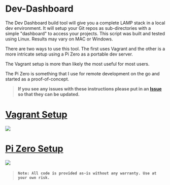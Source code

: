 # Dev-Dashboard

The Dev Dashboard build tool will give you a complete LAMP stack in a local dev environment. It will setup your Git repos as sub-directories with a simple "dashboard" to access your projects. This script was built and tested using Linux. Results may vary on MAC or Windows.

There are two ways to use this tool. The first uses Vagrant and the other is a more intricate setup using a Pi Zero as a portable dev server. 

The Vagrant setup is more than likely the most useful for most users. 

The Pi Zero is something that I use for remote development on the go and started as a proof-of-concept.

> **If you see any issues with these instructions please put in an [Issue](https://github.com/mhancoc7/Dev-Dashboard/issues) so that they can be updated.**

# [Vagrant Setup](https://github.com/mhancoc7/Dev-Dashboard/blob/master/docs/vagrant/README.md)

[<img src="https://raw.githubusercontent.com/mhancoc7/Dev-Dashboard/master/docs/assets/vagrant-dashboard.png"/>](https://github.com/mhancoc7/Dev-Dashboard/blob/master/docs/vagrant/README.md)


# [Pi Zero Setup](https://github.com/mhancoc7/Dev-Dashboard/blob/master/docs/pizero/README.md)

[<img src="https://raw.githubusercontent.com/mhancoc7/Dev-Dashboard/master/docs/assets/pizero-dashboard.png"/>](https://github.com/mhancoc7/Dev-Dashboard/blob/master/docs/pizero/README.md)

> #### `Note: All code is provided as-is without any warranty. Use at your own risk.`


